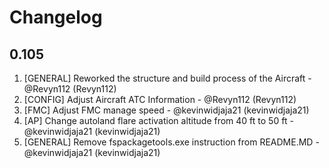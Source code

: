 # Changelog

<!-- ⚠⚠ Please follow the format provided ⚠⚠ -->
<!-- Always use "1." at the start instead of "2. " or "X. " as GitHub will auto renumber everything. -->
<!-- Use the following format below -->
<!--  1. [Changed Area] Title of changes - @github username (Name)  -->

## 0.105

1. [GENERAL] Reworked the structure and build process of the Aircraft - @Revyn112 (Revyn112)
1. [CONFIG] Adjust Aircraft ATC Information - @Revyn112 (Revyn112)
1. [FMC] Adjust FMC manage speed - @kevinwidjaja21 (kevinwidjaja21)
2. [AP] Change autoland flare activation altitude from 40 ft to 50 ft - @kevinwidjaja21 (kevinwidjaja21)
3. [GENERAL] Remove fspackagetools.exe instruction from README.MD - @kevinwidjaja21 (kevinwidjaja21)
